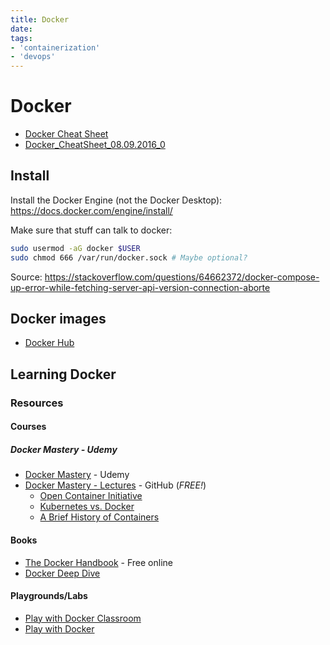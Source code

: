 ```yaml
---
title: Docker
date:
tags:
- 'containerization'
- 'devops'
---
```


# Docker

* [Docker Cheat Sheet](https://docs.docker.com/get-started/docker_cheatsheet.pdf)
* [Docker_CheatSheet_08.09.2016_0](Docker_CheatSheet_08.09.2016_0.pdf)

## Install

Install the Docker Engine (not the Docker Desktop): https://docs.docker.com/engine/install/

Make sure that stuff can talk to docker:

```bash
sudo usermod -aG docker $USER
sudo chmod 666 /var/run/docker.sock # Maybe optional?
```

Source: https://stackoverflow.com/questions/64662372/docker-compose-up-error-while-fetching-server-api-version-connection-aborte

## Docker images

* [Docker Hub](https://hub.docker.com/)

## Learning Docker

### Resources

#### Courses

##### Docker Mastery - Udemy

* [Docker Mastery](https://www.udemy.com/course/docker-mastery/) - Udemy
* [Docker Mastery - Lectures](https://github.com/BretFisher/udemy-docker-mastery) - GitHub (_FREE!_)
  + [Open Container Initiative](20230319223600-containerization.md)
  + [Kubernetes vs. Docker](https://www.bretfisher.com/kubernetes-vs-docker/)
  + [A Brief History of Containers](https://blog.aquasec.com/a-brief-history-of-containers-from-1970s-chroot-to-docker-2016)

#### Books

* [The Docker Handbook](https://docker-handbook.farhan.dev/) - Free online
* [Docker Deep Dive](https://nigelpoulton.com/books/)

#### Playgrounds/Labs

* [Play with Docker Classroom](https://training.play-with-docker.com/)
* [Play with Docker](https://labs.play-with-docker.com/)